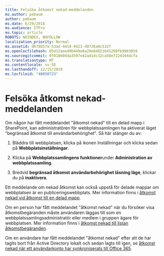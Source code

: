 ```yaml
---
title: Felsöka åtkomst nekad-meddelanden
ms.author: pebaum
author: pebaum
ms.date: 6/29/2018
ms.audience: ITPro
ms.topic: article
ROBOTS: NOINDEX, NOFOLLOW
localization_priority: Normal
ms.assetid: d678b57a-53ad-4414-9423-d8726a0c532f
ms.openlocfilehash: 05d12aee49b449e8a29e84021b41298fb9983859
ms.sourcegitcommit: 0f0186044a3597e42ad14c32ca58e7224344dcfa
ms.translationtype: MT
ms.contentlocale: sv-SE
ms.lasthandoff: 12/15/2019
ms.locfileid: "40050723"
---
```

# <a name="troubleshoot-access-denied-messages"></a>Felsöka åtkomst nekad-meddelanden

Om någon har fått meddelandet "åtkomst nekad" till en delad mapp i SharePoint, kan administratören för webbplatssamlingen ha aktiverat läget "begränsad åtkomst till användarbehörighet". Så här stänger du av: 
  
1. Bläddra till webbplatsen, klicka på ikonen Inställningar och klicka sedan på **Webbplatsinställningar**.
    
2. Klicka på **Webbplatssamlingens funktioner**under **Administration av webbplatssamling**.
    
3. Bredvid **begränsad åtkomst användarbehörighet låsning läge**, klickar du på **inaktivera**.
    
Ett meddelande om nekad åtkomst kan också uppstå för delade mappar om webbplatsen är en publiceringswebbplats. Mer information finns i [åtkomst nekad vid åtkomst till en delad mapp](https://go.microsoft.com/fwlink/?linkid=2004317).
  
Om en person har fått meddelandet "åtkomst nekad" när du försöker visa åtkomstbegäranden måste användaren läggas till som en webbplatssamlingsadministratör eller medlem i gruppen ägare för webbplatsen. Mer information finns i [åtkomst nekad till listan åtkomstbegäranden](https://go.microsoft.com/fwlink/?linkid=2004220).
  
Om en användare har fått meddelandet "åtkomst nekad" efter att de har tagits bort från Active Directory lokalt och sedan lagts till igen, se [åtkomst nekad när ett användarkonto har synkroniserats till Office 365](https://go.microsoft.com/fwlink/?linkid=2004318).
  

